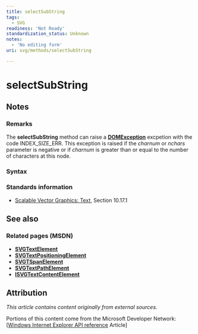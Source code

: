 ```yaml
---
title: selectSubString
tags:
  - SVG
readiness: 'Not Ready'
standardization_status: Unknown
notes:
  - 'No editing form'
uri: svg/methods/selectSubString

---
```

# selectSubString

## Notes

### Remarks

The **selectSubString** method can raise a [**DOMException**](/dom/DOMException) excpetion with the code INDEX\_SIZE\_ERR. This exception is raised if the *charnum* or *nchars* parameter is negative or if *charnum* is greater than or equal to the number of characters at this node.

### Syntax

### Standards information

-   [Scalable Vector Graphics: Text](http://go.microsoft.com/fwlink/p/?linkid=199818), Section 10.17.1

## See also

### Related pages (MSDN)

-   [**SVGTextElement**](/svg/elements/text)
-   [**SVGTextPositioningElement**](/svg/elements/textPositioning)
-   [**SVGTSpanElement**](/svg/elements/tspan)
-   [**SVGTextPathElement**](/svg/elements/textPath)
-   [**ISVGTextContentElement**](/svg/elements/etextContent)

## Attribution

*This article contains content originally from external sources.*

Portions of this content come from the Microsoft Developer Network: [[Windows Internet Explorer API reference](http://msdn.microsoft.com/en-us/library/ie/hh828809%28v=vs.85%29.aspx) Article]

